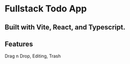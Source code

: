 # Fullstack Todo App

## Built with Vite, React, and Typescript.

## Features

Drag n Drop, Editing, Trash